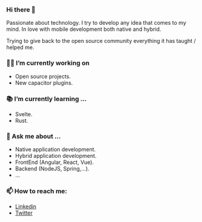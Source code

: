 ### Hi there 👋

Passionate about technology. I try to develop any idea that comes to my mind. In love with mobile development both native and hybrid. 

Trying to give back to the open source community everything it has taught / helped me.

### 👨‍💻 I’m currently working on

  * Open source projects.
  * New capacitor plugins.

### 📚 I’m currently learning ...
  
  * Svelte.
  * Rust.

### 💬 Ask me about ...

  * Native application development.
  * Hybrid application development.
  * FrontEnd (Angular, React, Vue).
  * Backend (NodeJS, Spring,...).
  * ...

### 📫 How to reach me:

  * [Linkedin](https://es.linkedin.com/in/adri%C3%A1n-brito-pacheco-68bba928)
  * [Twitter](https://twitter.com/adrianbritopach?lang=es)


